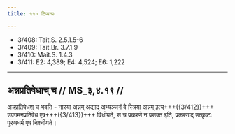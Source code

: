 ```yaml
---
title: ११० टिप्पन्यः

---
```

- 3/408: Tait.S. 2.5.1.5-6
- 3/409: Tait.Br. 3.7.1.9
- 3/410: Mait.S. 1.4.3
- 3/411: E2: 4,389; E4: 4,524; E6: 1,222

____________________________________________


## अन्नप्रतिषेधाच् च // MS_३,४.१९ //

अन्नप्रतिषेधश् च भवति - नास्या अन्नम् अद्याद् अभ्यञ्जनं वै स्त्रिया अन्नम् इत्य्+++({3/412})+++ उपगमनप्रतिषेध एष+++({3/413})+++ विधीयते, स च प्रकरणे न प्रसक्त इति, प्रकरणाद् उत्कृष्टः पुरुषधर्म एष निश्चीयते।
